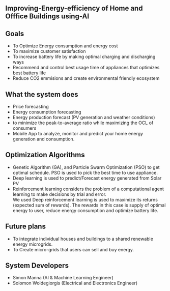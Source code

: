 
<h2>Improving-Energy-efficiency of Home and Offfice Buildings using-AI</h2>


<h2> Goals </h2>
<ul>
<li>To Optimize Energy consumption and energy cost</li>
<li>To maximize customer satisfaction</li>
<li>To increase battery life by making optimal charging and discharging ways</li>
<li>Recommend and control best usage time of appliances that optimizes best battery life</li>
<li>Reduce CO2 emmisions and create environmental friendly ecosystem</li>
</ul>


<h2> What the system does </h2>
<ul>
<li>Price forecasting</li>
<li>Energy consumption forecasting</li>
<li>Energy production forecast (PV generation and weather conditions)</li>
<li>to minimize the peak-to-average ratio while maximizing the OCL of consumers</li>
<li>Mobile App to analyze, monitor and predict your home energy generation and consumption.</li>
</ul>


<h2> Optimization Algorithms </h2>
<ul>
<li>Genetic Algorithm (GA), and Particle Swarm Optimization (PSO) to get optimal schedule. PSO is used to pick the best time to use appliance.</li>
<li>Deep learning is used to predict/Forecast energy generated from Solar PV</li>
<li>Reinforcement learning considers the problem of a computational agent learning to make decisions by trial and error. <br/>
We used Deep reinforcement learning is used to maximize its returns (expected sum of rewards). The rewards in this case is supply of optimal energy to user, reduce energy consumption and optimize battery life.</li>
</ul>

<h2> Future plans</h2>
<ul>
<li>To integrate individual houses and buildings to a shared renewable energy microgrids.</li>
<li>To Create micro-grids that users can sell and buy energy.</li>
</ul>
  
<h2> System Developers </h2>
<ul>
<li>Simon Manna (AI & Machine Learning Engineer)</li>
<li>Solomon Woldegiorgis (Electrical and Electronics Engineer)</li>
</ul>
  
